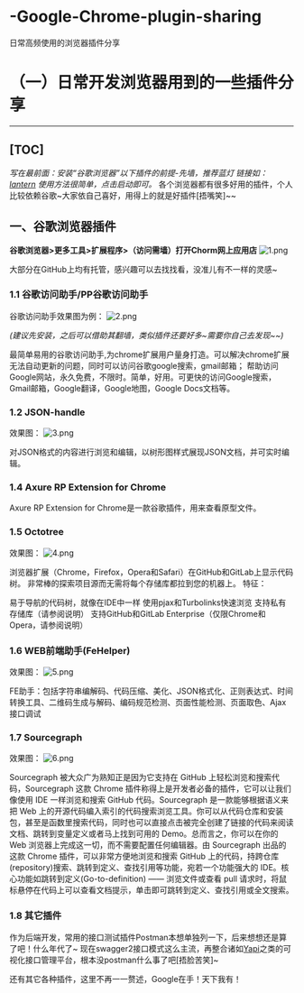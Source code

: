# -Google-Chrome-plugin-sharing
日常高频使用的浏览器插件分享
# （一）日常开发浏览器用到的一些插件分享
---
[TOC]
---
_写在最前面：安装“谷歌浏览器”以下插件的前提-先墙，推荐蓝灯 链接如：[lantern](
https://github.com/getlantern/lantern) 使用方法很简单，点击启动即可。_
各个浏览器都有很多好用的插件，个人比较依赖谷歌~大家依自己喜好，用得上的就是好插件[捂嘴笑]~~

## 一、谷歌浏览器插件
__谷歌浏览器>更多工具>扩展程序>（访问需墙）打开Chorm网上应用店__
![1.png](1.png)



大部分在GitHub上均有托管，感兴趣可以去找找看，没准儿有不一样的灵感~
### 1.1 谷歌访问助手/PP谷歌访问助手
谷歌访问助手效果图为例：
![2.png](2.png)

*(建议先安装，之后可以借助其翻墙，类似插件还要好多~需要你自己去发现~~)*

最简单易用的谷歌访问助手,为chrome扩展用户量身打造。可以解决chrome扩展无法自动更新的问题，同时可以访问谷歌google搜索，gmail邮箱；
帮助访问Google网站，永久免费，不限时。简单，好用。可更快的访问Google搜索，Gmail邮箱，Google翻译，Google地图，Google Docs文档等。
### 1.2 JSON-handle
效果图：
![3.png](3.png)



对JSON格式的内容进行浏览和编辑，以树形图样式展现JSON文档，并可实时编辑。
### 1.4 Axure RP Extension for Chrome

Axure RP Extension for Chrome是一款谷歌插件，用来查看原型文件。
### 1.5 Octotree
效果图：
![4.png](4.png)


浏览器扩展（Chrome，Firefox，Opera和Safari）在GitHub和GitLab上显示代码树。 非常棒的探索项目源而无需将每个存储库都拉到您的机器上。 特征：

易于导航的代码树，就像在IDE中一样
使用pjax和Turbolinks快速浏览
支持私有存储库（请参阅说明）
支持GitHub和GitLab Enterprise（仅限Chrome和Opera，请参阅说明）
### 1.6 WEB前端助手(FeHelper)
效果图：
![5.png](5.png)

FE助手：包括字符串编解码、代码压缩、美化、JSON格式化、正则表达式、时间转换工具、二维码生成与解码、编码规范检测、页面性能检测、页面取色、Ajax接口调试
### 1.7 Sourcegraph
效果图：
![6.png](6.png)

Sourcegraph 被大众广为熟知正是因为它支持在 GitHub 上轻松浏览和搜索代码，Sourcegraph 这款 Chrome 插件称得上是开发者必备的插件，它可以让我们像使用 IDE 一样浏览和搜索 GitHub 代码。Sourcegraph 是一款能够根据语义来把 Web 上的开源代码编入索引的代码搜索浏览工具。你可以从代码仓库和安装包，甚至是函数里搜索代码，同时也可以直接点击被完全创建了链接的代码来阅读文档、跳转到变量定义或者马上找到可用的 Demo。总而言之，你可以在你的 Web 浏览器上完成这一切，而不需要配置任何编辑器。由 Sourcegraph 出品的这款 Chrome 插件，可以非常方便地浏览和搜索 GitHub 上的代码，持跨仓库(repository)搜索、跳转到定义、查找引用等功能，宛若一个功能强大的 IDE。核心功能如跳转到定义(Go-to-definition) —— 浏览文件或查看 pull 请求时，将鼠标悬停在代码上可以查看文档提示，单击即可跳转到定义、查找引用或全文搜索。
### 1.8 其它插件
作为后端开发，常用的接口测试插件Postman本想单独列一下，后来想想还是算了吧！什么年代了~ 现在swagger2接口模式这么主流，再整合诸如[Yapi](https://github.com/YMFE/yapi)之类的可视化接口管理平台，根本没postman什么事了吧[捂脸苦笑]~
 
 还有其它各种插件，这里不再一一赘述，Google在手！天下我有！
 




